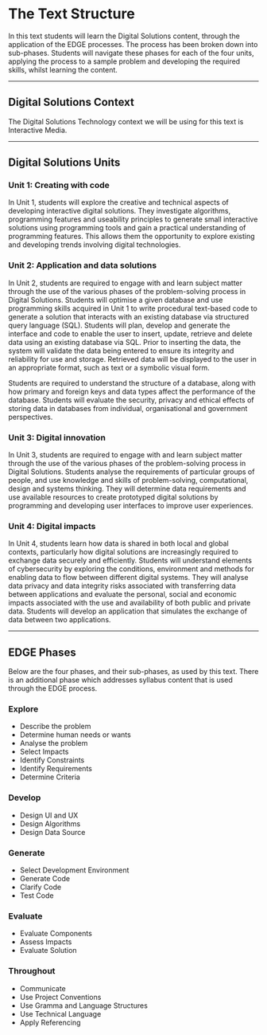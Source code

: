 # The Text Structure
In this text students will learn the Digital Solutions content, through the application of the EDGE processes. The process has been broken down into sub-phases. Students will navigate these phases for each of the four units, applying the process to a sample problem and developing the required skills, whilst learning the content.

---
## Digital Solutions Context
The Digital Solutions Technology context we will be using for this text is Interactive Media.

---
## Digital Solutions Units

### Unit 1: Creating with code
In Unit 1, students will explore the creative and technical aspects of developing interactive digital solutions. They investigate algorithms, programming features and useability principles to generate small interactive solutions using programming tools and gain a practical understanding of programming features. This allows them the opportunity to explore existing and developing trends involving digital technologies. 

### Unit 2: Application and data solutions
In Unit 2, students are required to engage with and learn subject matter through the use of the various phases of the problem-solving process in Digital Solutions. Students will optimise a given database and use programming skills acquired in Unit 1 to write procedural text-based code to generate a solution that interacts with an existing database via structured query language (SQL). Students will plan, develop and generate the interface and code to enable the user to insert, update, retrieve and delete data using an existing database via SQL. Prior to inserting the data, the system will validate the data being entered to ensure its integrity and reliability for use and storage. Retrieved data will be displayed to the user in an appropriate format, such as text or a symbolic visual form.

Students are required to understand the structure of a database, along with how primary and foreign keys and data types affect the performance of the database. Students will evaluate the security, privacy and ethical effects of storing data in databases from individual, organisational and government perspectives.

### Unit 3: Digital innovation
In Unit 3, students are required to engage with and learn subject matter through the use of the various phases of the problem-solving process in Digital Solutions. Students analyse the requirements of particular groups of people, and use knowledge and skills of problem-solving, computational, design and systems thinking. They will determine data requirements and use available resources to create prototyped digital solutions by programming and developing user interfaces to improve user experiences.

### Unit 4: Digital impacts
In Unit 4, students learn how data is shared in both local and global contexts, particularly how digital solutions are increasingly required to exchange data securely and efficiently. Students will understand elements of cybersecurity by exploring the conditions, environment and methods for enabling data to flow between different digital systems. They will analyse data privacy and data integrity risks associated with transferring data between applications and evaluate the personal, social and economic impacts associated with the use and availability of both public and private data. Students will develop an application that simulates the exchange of data between two applications.

---
## EDGE Phases
Below are the four phases, and their sub-phases, as used by this text. There is an additional phase which addresses syllabus content that is used through the EDGE process.

### Explore
- Describe the problem
- Determine human needs or wants
- Analyse the problem
- Select Impacts
- Identify Constraints
- Identify Requirements
- Determine Criteria

### Develop
- Design UI and UX
- Design Algorithms
- Design Data Source

### Generate
- Select Development Environment
- Generate Code
- Clarify Code
- Test Code

### Evaluate
- Evaluate Components
- Assess Impacts
- Evaluate Solution

### Throughout
- Communicate
- Use Project Conventions
- Use Gramma and Language Structures
- Use Technical Language
- Apply Referencing